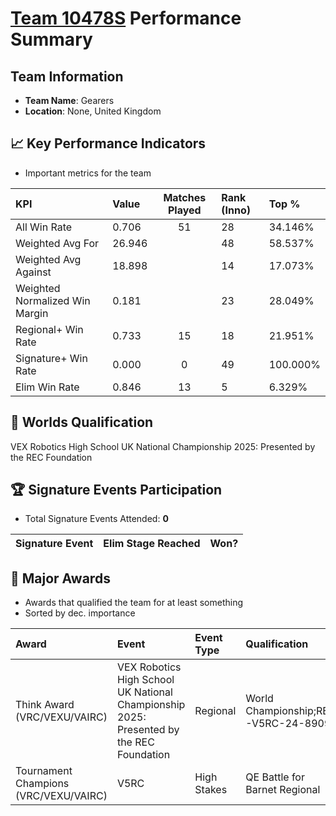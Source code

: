 # [Team 10478S](https://https://www.robotevents.com/teams/V5RC/10478S) Performance Summary

##  Team Information
- **Team Name**: Gearers
- **Location**: None, United Kingdom

## 📈 Key Performance Indicators
- Important metrics for the team

| KPI | Value | Matches Played | Rank (Inno) | Top % |
|:---|:-----|:--------------:|:----|:-----|
| All Win Rate | 0.706 | 51 | 28 | 34.146% |
| Weighted Avg For | 26.946 |  | 48 | 58.537% |
| Weighted Avg Against | 18.898 |  | 14 | 17.073% |
| Weighted Normalized Win Margin | 0.181 |  | 23 | 28.049% |
| Regional+ Win Rate | 0.733 | 15 | 18 | 21.951% |
| Signature+ Win Rate | 0.000 | 0 | 49 | 100.000% |
| Elim Win Rate | 0.846 | 13 | 5 | 6.329% |


## 🎯 Worlds Qualification
VEX Robotics High School UK National Championship 2025: Presented by the REC Foundation

## 🏆 Signature Events Participation
- Total Signature Events Attended: **0**

| Signature Event | Elim Stage Reached | Won? |
|:----------------|:-------------------|:----|


## 🥇 Major Awards
- Awards that qualified the team for at least something
- Sorted by dec. importance

| Award | Event | Event Type | Qualification |
|:------|:------|:-----------|:--------------|
| Think Award (VRC/VEXU/VAIRC) | VEX Robotics High School UK National Championship 2025: Presented by the REC Foundation | Regional | World Championship;RE-V5RC-24-8909 |
| Tournament Champions (VRC/VEXU/VAIRC) | V5RC |  High Stakes | QE Battle for Barnet Regional | (MS/HS): Welcome to our annual North London Regional! | Other | Event Region Championship;RE-V5RC-24-8956;RE-V5RC-24-9485 |

